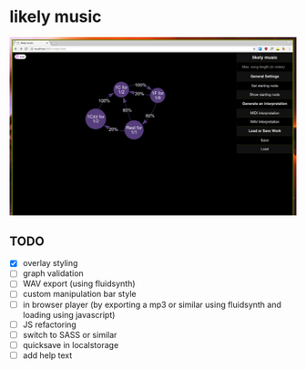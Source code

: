 # likely music

![screenshot on 2017-09-05](screenshot.png)

## TODO

- [x] overlay styling
- [ ] graph validation
- [ ] WAV export (using fluidsynth)
- [ ] custom manipulation bar style
- [ ] in browser player (by exporting a mp3 or similar using fluidsynth and
  loading using javascript)
- [ ] JS refactoring
- [ ] switch to SASS or similar
- [ ] quicksave in localstorage
- [ ] add help text
